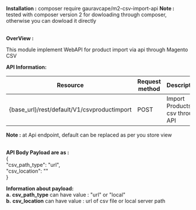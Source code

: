 <b>Installation :</b>
composer require gauravcape/m2-csv-import-api
<b>Note :</b> tested with composer version 2 for dowloading through composer, otherwise you can dowload it directly

<br><b>OverView :</b>

This module implement WebAPI for product import via api through Magento CSV

<b>API Information:</b>
<table>
    <thead>
        <tr>
            <th>Resource</th>
            <th>Request method</th>
            <th>Description</th>
        </tr>
    </thead>
    <tbody>
        <tr>
            <td>{base_url}/rest/default/V1/csvproductimport</td>
            <td>POST</td>
            <td>Import Products by csv through API</td>
        </tr>
    </tbody>
</table>
<b>Note :</b> at Api endpoint, default can be replaced as per you store view

<br><b>API Body Payload are as :</b>
<br>{
    <br>"csv_path_type": "url",<br>
    "csv_location": ""<br>
}

<b>Information about payload:</b><br>
<b>a.</b> <b>csv_path_type</b> can have value : "url" or "local" <br>
<b>b.</b> <b>csv_location</b> can have value : url of csv file or local server path


